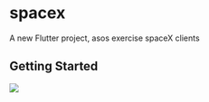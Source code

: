 # spacex

A new Flutter project, asos exercise spaceX clients

## Getting Started

![](https://github.com/EmanuelFeij/asos/blob/main/spacex2.gif)
